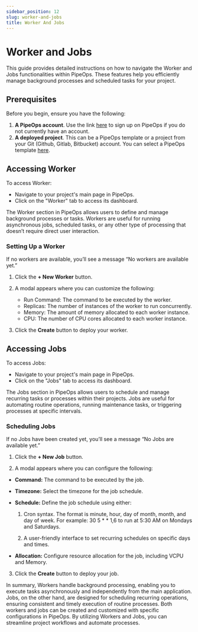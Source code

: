 ```yaml
---
sidebar_position: 12
slug: worker-and-jobs
title: Worker And Jobs
---
```


# Worker and Jobs

This guide provides detailed instructions on how to navigate the Worker and Jobs functionalities within PipeOps. These features help you efficiently manage background processes and scheduled tasks for your project. 

## Prerequisites

Before you begin, ensure you have the following:

1. **A PipeOps account**. Use the link [here](https://console.pipeops.io/signup) to sign up on PipeOps if you do not currently have an account.
2. **A deployed project**. This can be a PipeOps template or a project from your Git (Github, Gitlab, Bitbucket) account. You can select a PipeOps template [here](https://github.com/orgs/pipeops-dev/repositories).


## Accessing Worker
To access Worker:

- Navigate to your project's main page in PipeOps.
- Click on the "Worker" tab to access its dashboard.

The Worker section in PipeOps allows users to define and manage background processes or tasks. Workers are useful for running asynchronous jobs, scheduled tasks, or any other type of processing that doesn’t require direct user interaction.

### Setting Up a Worker
If no workers are available, you’ll see a message “No workers are available yet.” 
1. Click the **+ New Worker** button.

2. A modal appears where you can customize the following:
    - Run Command: The command to be executed by the worker.
    - Replicas: The number of instances of the worker to run concurrently.
    - Memory: The amount of memory allocated to each worker instance.
    - CPU: The number of CPU cores allocated to each worker instance.

3. Click the **Create** button to deploy your worker.


## Accessing Jobs
To access Jobs:

- Navigate to your project's main page in PipeOps.
- Click on the "Jobs" tab to access its dashboard.

The Jobs section in PipeOps allows users to schedule and manage recurring tasks or processes within their projects. Jobs are useful for automating routine operations, running maintenance tasks, or triggering processes at specific intervals.

### Scheduling Jobs
If no Jobs have been created yet, you’ll see a message “No Jobs are available yet.” 
1. Click the **+ New Job** button.

2. A modal appears where you can configure the following:

- **Command:** The command to be executed by the job.

- **Timezone:** Select the timezone for the job schedule.

- **Schedule:** Define the job schedule using either:

    1. Cron syntax. The format is minute, hour, day of month, month, and day of week. For example: 30 5 * * 1,6 to run at 5:30 AM on Mondays and Saturdays.

    2.  A user-friendly interface to set recurring schedules on specific days and times.

 - **Allocation:** Configure resource allocation for the job, including VCPU and Memory.


3. Click the **Create** button to deploy your job.

In summary, Workers handle background processing, enabling you to execute tasks asynchronously and independently from the main application. Jobs, on the other hand, are designed for scheduling recurring operations, ensuring consistent and timely execution of routine processes. Both workers and jobs can be created and customized with specific configurations in PipeOps. By  utilizing Workers and Jobs, you can streamline project workflows and automate processes.
